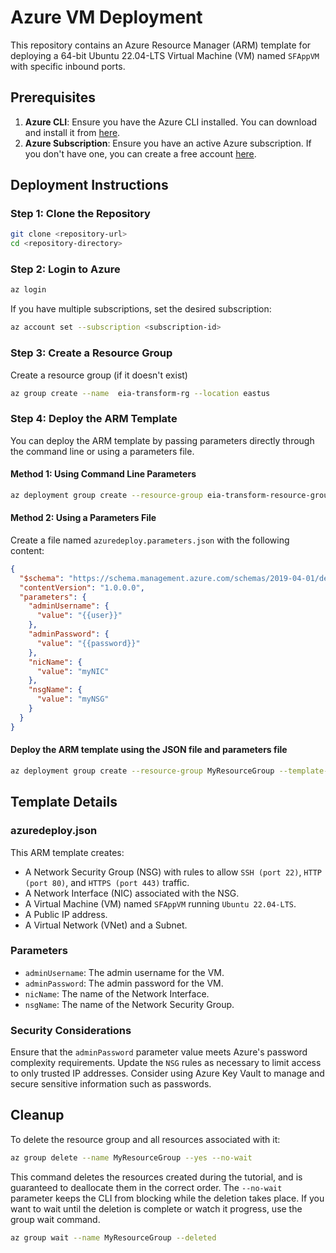 # Azure VM Deployment

This repository contains an Azure Resource Manager (ARM) template for deploying a 64-bit Ubuntu 22.04-LTS Virtual
Machine (VM) named `SFAppVM` with specific inbound ports.

## Prerequisites

1. **Azure CLI**: Ensure you have the Azure CLI installed. You can download and install it
   from [here](https://docs.microsoft.com/en-us/cli/azure/install-azure-cli).
2. **Azure Subscription**: Ensure you have an active Azure subscription. If you don't have one, you can create a free
   account [here](https://azure.microsoft.com/en-us/free/).

## Deployment Instructions

### Step 1: Clone the Repository

```bash
git clone <repository-url>
cd <repository-directory>
````

### Step 2: Login to Azure

```bash 
az login
```

If you have multiple subscriptions, set the desired subscription:

```bash
az account set --subscription <subscription-id>
```

### Step 3: Create a Resource Group

Create a resource group (if it doesn't exist)

```bash
az group create --name  eia-transform-rg --location eastus
```

### Step 4: Deploy the ARM Template

You can deploy the ARM template by passing parameters directly through the command line or using a parameters file.

#### Method 1: Using Command Line Parameters

```bash
az deployment group create --resource-group eia-transform-resource-group --template-file azure/azuredeploy.json --parameters adminUsername=azureuser adminPassword=P@ssw0rd! nicName=myNIC nsgName=myNSG
```

#### Method 2: Using a Parameters File

Create a file named `azuredeploy.parameters.json` with the following content:

```json
{
  "$schema": "https://schema.management.azure.com/schemas/2019-04-01/deploymentParameters.json#",
  "contentVersion": "1.0.0.0",
  "parameters": {
    "adminUsername": {
      "value": "{{user}}"
    },
    "adminPassword": {
      "value": "{{password}}"
    },
    "nicName": {
      "value": "myNIC"
    },
    "nsgName": {
      "value": "myNSG"
    }
  }
}
```

#### Deploy the ARM template using the JSON file and parameters file

```bash 
az deployment group create --resource-group MyResourceGroup --template-file azuredeploy.json --parameters @azuredeploy.parameters.json
```

## Template Details

### azuredeploy.json

This ARM template creates:

- A Network Security Group (NSG) with rules to allow `SSH (port 22)`, `HTTP (port 80)`, and `HTTPS (port 443)` traffic.
- A Network Interface (NIC) associated with the NSG.
- A Virtual Machine (VM) named `SFAppVM` running `Ubuntu 22.04-LTS`.
- A Public IP address.
- A Virtual Network (VNet) and a Subnet.

### Parameters

- `adminUsername`: The admin username for the VM.
- `adminPassword`: The admin password for the VM.
- `nicName`: The name of the Network Interface.
- `nsgName`: The name of the Network Security Group.

### Security Considerations

Ensure that the `adminPassword` parameter value meets Azure's password complexity requirements.
Update the `NSG` rules as necessary to limit access to only trusted IP addresses.
Consider using Azure Key Vault to manage and secure sensitive information such as passwords.

##  Cleanup

To delete the resource group and all resources associated with it:

```bash
az group delete --name MyResourceGroup --yes --no-wait
```

This command deletes the resources created during the tutorial, and is guaranteed to deallocate them in the correct order. The `--no-wait` parameter keeps the CLI from blocking while the deletion takes place. If you want to wait until the deletion is complete or watch it progress, use the group wait command.

```bash
az group wait --name MyResourceGroup --deleted
```
